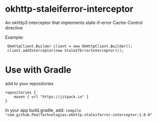# okhttp-staleiferror-interceptor
An okhttp3 interceptor that implements stale-if-error Cache-Control directive

Example:
```
 OkHttpClient.Builder client = new OkHttpClient.Builder();
 client.addInterceptor(new StaleIfErrorInterceptor());
```

# Use with Gradle
add to your repositories

```
repositories {
    maven { url "https://jitpack.io" }
}
```

In your app build.gradle, add:  `compile "com.github.PeelTechnologies:okhttp-staleiferror-interceptor:1.0.0"`
